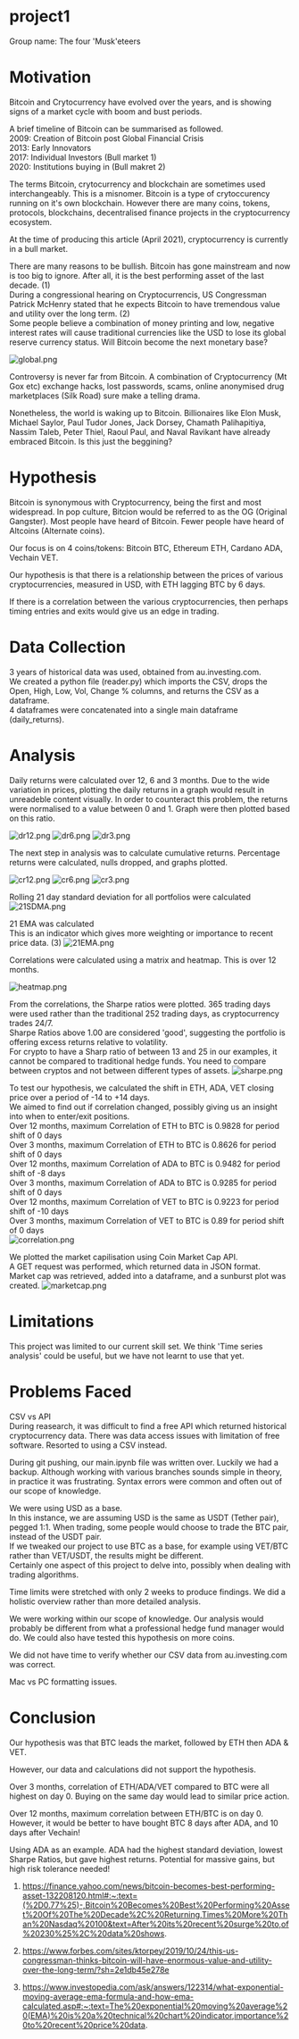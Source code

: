# project1
Group name: The four 'Musk'eteers

# Motivation
Bitcoin and Crytocurrency have evolved over the years, and is showing signs of a market cycle with boom and bust periods.

A brief timeline of Bitcoin can be summarised as followed.  
2009: Creation of Bitcoin post Global Financial Crisis  
2013: Early Innovators  
2017: Individual Investors (Bull market 1)  
2020: Institutions buying in (Bull makret 2)

The terms Bitcoin, crytocurrency and blockchain are sometimes used interchangeably. This is a misnomer. Bitcoin is a type of crytoccurency running on it's own blockchain. However there are many coins, tokens, protocols, blockchains, decentralised finance projects in the cryptocurrency ecosystem.

At the time of producing this article (April 2021), cryptocurrency is currently in a bull market.

There are many reasons to be bullish.
Bitcoin has gone mainstream and now is too big to ignore.
After all, it is the best performing asset of the last decade. (1)  
During a congressional hearing on Cryptocurrencis, US Congressman Patrick McHenry stated that he expects Bitcoin to have tremendous value and utility over the long term. (2)  
Some people believe a combination of money printing and low, negative interest rates will cause traditional currencies like the USD to lose its global reserve currency status. Will Bitcoin become the next monetary base?

![global.png](images/global.png)

Controversy is never far from Bitcoin. A combination of Cryptocurrency (Mt Gox etc) exchange hacks, lost passwords, scams, online anonymised drug marketplaces (Silk Road) sure make a telling drama.

Nonetheless, the world is waking up to Bitcoin. Billionaires like Elon Musk, Michael Saylor, Paul Tudor Jones, Jack Dorsey, Chamath Palihapitiya, Nassim Taleb, Peter Thiel, Raoul Paul, and Naval Ravikant have already embraced Bitcoin. Is this just the beggining?

# Hypothesis
Bitcoin is synonymous with Cryptocurrency, being the first and most widespread. In pop culture, Bitcion would be referred to as the OG (Original Gangster). Most people have heard of Bitcoin. Fewer people have heard of Altcoins (Alternate coins).

Our focus is on 4 coins/tokens: Bitcoin BTC, Ethereum ETH, Cardano ADA, Vechain VET.

Our hypothesis is that there is a relationship between the prices of various cryptocurrencies, measured in USD, with ETH lagging BTC by 6 days.

If there is a correlation between the various cryptocurrencies, then perhaps timing entries and exits would give us an edge in trading.

# Data Collection
3 years of historical data was used, obtained from au.investing.com.  
We created a python file (reader.py) which imports the CSV, drops the Open, High, Low, Vol, Change % columns, and returns the CSV as a dataframe.  
4 dataframes were concatenated into a single main dataframe (daily_returns).

# Analysis
Daily returns were calculated over 12, 6 and 3 months.
Due to the wide variation in prices, plotting the daily returns in a graph would result in unreadeble content visually.
In order to counteract this problem, the returns were normalised to a value between 0 and 1. Graph were then plotted based on this ratio.

![dr12.png](images/dr12.png)
![dr6.png](images/dr6.png)
![dr3.png](images/dr3.png)

The next step in analysis was to calculate cumulative returns.
Percentage returns were calculated, nulls dropped, and graphs plotted.

![cr12.png](images/cr12.png)
![cr6.png](images/cr6.png)
![cr3.png](images/cr3.png)

Rolling 21 day standard deviation for all portfolios were calculated
![21SDMA.png](images/21SDMA.png)

21 EMA was calculated  
This is an indicator which gives more weighting or importance to recent price data. (3)
![21EMA.png](images/21EMA.png)

Correlations were calculated using a matrix and heatmap.
This is over 12 months.

![heatmap.png](images/heatmap.png)

From the correlations, the Sharpe ratios were plotted.
365 trading days were used rather than the traditional 252 trading days, as cryptocurrency trades 24/7.  
Sharpe Ratios above 1.00 are considered 'good', suggesting the portfolio is offering excess returns relative to volatility.  
For crypto to have a Sharp ratio of between 13 and 25 in our examples, it cannot be compared to traditional hedge funds.
You need to compare between cryptos and not between different types of assets.
![sharpe.png](images/sharpe.png)

To test our hypothesis, we calculated the shift in ETH, ADA, VET closing price over a period of -14 to +14 days.  
We aimed to find out if correlation changed, possibly giving us an insight into when to enter/exit positions.  
Over 12 months, maximum Correlation of ETH to BTC is 0.9828 for period shift of 0 days  
Over 3 months, maximum Correlation of ETH to BTC is 0.8626 for period shift of 0 days  
Over 12 months, maximum Correlation of ADA to BTC is 0.9482 for period shift of -8 days  
Over 3 months, maximum Correlation of ADA to BTC is 0.9285 for period shift of 0 days  
Over 12 months, maximum Correlation of VET to BTC is 0.9223 for period shift of -10 days  
Over 3 months, maximum Correlation of VET to BTC is 0.89 for period shift of 0 days  
![correlation.png](images/correlation.png)

We plotted the market capilisation using Coin Market Cap API.  
A GET request was performed, which returned data in JSON format.  
Market cap was retrieved, added into a dataframe, and a sunburst plot was created.
![marketcap.png](images/marketcap.png)

# Limitations
This project was limited to our current skill set.
We think 'Time series analysis' could be useful, but we have not learnt to use that yet.

# Problems Faced
CSV vs API  
During reasearch, it was difficult to find a free API which returned historical cryptocurrency data.
There was data access issues with limitation of free software.
Resorted to using a CSV instead.

During git pushing, our main.ipynb file was written over.
Luckily we had a backup.
Although working with various branches sounds simple in theory, in practice it was frustrating.
Syntax errors were common and often out of our scope of knowledge.

We were using USD as a base.  
In this instance, we are assuming USD is the same as USDT (Tether pair), pegged 1:1.
When trading, some people would choose to trade the BTC pair, instead of the USDT pair.  
If we tweaked our project to use BTC as a base, for example using VET/BTC rather than VET/USDT, the results might be different.  
Certainly one aspect of this project to delve into, possibly when dealing with trading algorithms.

Time limits were stretched with only 2 weeks to produce findings.
We did a holistic overview rather than more detailed analysis.

We were working within our scope of knowledge.
Our analysis would probably be different from what a professional hedge fund manager would do.
We could also have tested this hypothesis on more coins.

We did not have time to verify whether our CSV data from au.investing.com was correct.

Mac vs PC formatting issues.

# Conclusion
Our hypothesis was that BTC leads the market, followed by ETH then ADA & VET.

However, our data and calculations did not support the hypothesis.

Over 3 months, correlation of ETH/ADA/VET compared to BTC were all highest on day 0.
Buying on the same day would lead to similar price action.

Over 12 months, maximum correlation between ETH/BTC is on day 0.
However, it would be better to have bought BTC 8 days after ADA, and 10 days after Vechain!

Using ADA as an example.
ADA had the highest standard deviation, lowest Sharpe Ratios, but gave highest returns.
Potential for massive gains, but high risk tolerance needed!

1. https://finance.yahoo.com/news/bitcoin-becomes-best-performing-asset-132208120.html#:~:text=(%2D0.77%25)-,Bitcoin%20Becomes%20Best%20Performing%20Asset%20Of%20The%20Decade%2C%20Returning,Times%20More%20Than%20Nasdaq%20100&text=After%20its%20recent%20surge%20to,of%20230%25%2C%20data%20shows.

2. https://www.forbes.com/sites/ktorpey/2019/10/24/this-us-congressman-thinks-bitcoin-will-have-enormous-value-and-utility-over-the-long-term/?sh=2e1db45e278e

3. https://www.investopedia.com/ask/answers/122314/what-exponential-moving-average-ema-formula-and-how-ema-calculated.asp#:~:text=The%20exponential%20moving%20average%20(EMA)%20is%20a%20technical%20chart%20indicator,importance%20to%20recent%20price%20data.